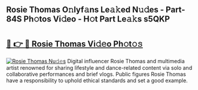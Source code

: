 ## Rosie Thomas O𝚗lyf𝚊ns Le𝚊𝚔ed N𝚞𝚍es - Part-84S Ph𝚘tos Vi𝚍eo - H𝚘t Part Le𝚊𝚔s s5QKP

# <h2><a href="http://hf3ee9.feru.top/?c=Rosie+Thomas">🔗 👉 🔴 Rosie Thomas Vi𝚍𝚎o Ph𝚘t𝚘𝚜</a></h2>

[![Rosie Thomas Nu𝚍𝚎s](https://i.imgur.com/0TWrTi3.gif)](http://hf3ee9.feru.top/?c=Rosie+Thomas)
Digital influencer Rosie Thomas and multimedia artist renowned for sharing lifestyle and dance-related content via solo and collaborative performances and brief vlogs. Public figures Rosie Thomas have a responsibility to uphold ethical standards and set a good example. 
